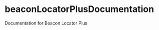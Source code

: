 beaconLocatorPlusDocumentation
==============================

Documentation for Beacon Locator Plus
